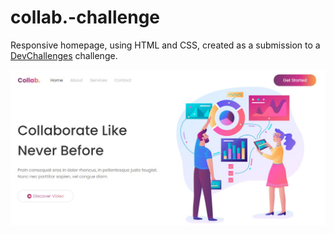 # collab.-challenge

Responsive homepage, using HTML and CSS, created as a submission to a [DevChallenges](https://devchallenges.io/challenges) challenge.

![Collab.](Screenshot.jpg)
